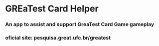 # GREaTest Card Helper

### An app to assist and support GreaTest Card Game gameplay

### oficial site: pesquisa.great.ufc.br/greatest